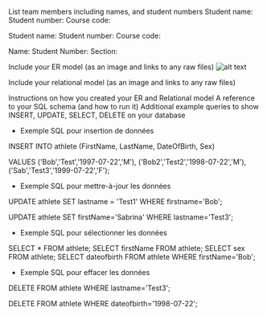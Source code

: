List team members including names, and student numbers
Student name: 
Student number: 
Course code: 

Student name: 
Student number: 
Course code: 

Name: 
Student Number: 
Section: 

Include your ER model (as an image and links to any raw files)
![alt text](http://url/to/img.png)


Include your relational model (as an image and links to any raw files)

Instructions on how you created your ER and Relational model
A reference to your SQL schema (and how to run it)
Additional example queries to show INSERT, UPDATE, SELECT, DELETE on your database


- Exemple SQL pour insertion de données

INSERT INTO athlete (FirstName, LastName, DateOfBirth, Sex)

VALUES
	('Bob','Test','1997-07-22','M'),
        ('Bob2','Test2','1998-07-22','M'),
	('Sab','Test3','1999-07-22','F');

- Exemple SQL pour mettre-à-jour les données

UPDATE athlete
SET lastname = 'Test1'
WHERE firstname='Bob';

UPDATE athlete
SET firstName='Sabrina'
WHERE lastname='Test3';


- Exemple SQL pour sélectionner les données

SELECT * FROM athlete;
SELECT firstName FROM athlete;
SELECT sex FROM athlete;
SELECT dateofbirth FROM athlete WHERE firstName='Bob';

- Exemple SQL pour effacer les données

DELETE FROM athlete
WHERE lastname='Test3';

DELETE FROM athlete
WHERE dateofbirth='1998-07-22';



